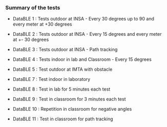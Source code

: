 ### Summary of the tests ### 

  * DataBLE 1 : Tests outdoor at INSA - Every 30 degrees up to 90 and every meter at +30 degrees

  * DataBLE 2 : Tests outdoor at INSA - Every 15 degrees and every meter at +- 30 degrees

  * DataBLE 3 : Tests outdoor at INSA - Path tracking

  * DataBLE 4 : Tests indoor in lab and Classroom - Every 15 degrees

  * DataBLE 5 : Test outdoor at IMTA with obstacle

  * DataBLE 7 : Test indoor in laboratory

  * DataBLE 8 : Test in lab for 5 minutes each test

  * DataBLE 9 : Test in classroom for 3 minutes each test

  * DataBLE 10 : Repetition in classroom for negative angles

  * DataBLE 11 : Test in classroom for path tracking
